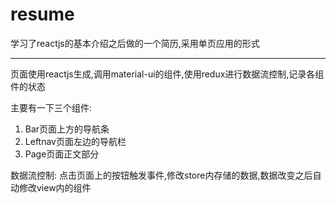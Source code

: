 # resume 

学习了reactjs的基本介绍之后做的一个简历,采用单页应用的形式

***

页面使用reactjs生成,调用material-ui的组件,使用redux进行数据流控制,记录各组件的状态

主要有一下三个组件:

1. Bar页面上方的导航条
2. Leftnav页面左边的导航栏
3. Page页面正文部分

数据流控制:
点击页面上的按钮触发事件,修改store内存储的数据,数据改变之后自动修改view内的组件
